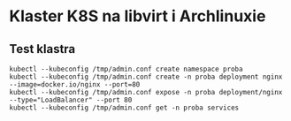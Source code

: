 # Klaster K8S na libvirt i Archlinuxie


## Test klastra
```
kubectl --kubeconfig /tmp/admin.conf create namespace proba
kubectl --kubeconfig /tmp/admin.conf create -n proba deployment nginx --image=docker.io/nginx --port=80
kubectl --kubeconfig /tmp/admin.conf expose -n proba deployment/nginx --type="LoadBalancer" --port 80
kubectl --kubeconfig /tmp/admin.conf get -n proba services
```